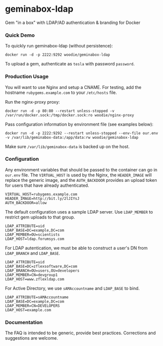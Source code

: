 # geminabox-ldap
Gem "in a box" with LDAP/AD authentication &amp; branding for Docker


### Quick Demo

To quickly run geminabox-ldap (without persistence):

    docker run -d -p 2222:9292 woodie/geminabox-ldap

To upload a gem, authenticate as `tesla` with password `password`.

### Production Usage

You will want to use Nginx and setup a CNAME. For testing, add the hostname `rubygems.example.com` to your `/etc/hosts` file.

Run the nginx-proxy proxy:

    docker run -d -p 80:80 --restart unless-stopped -v /var/run/docker.sock:/tmp/docker.sock:ro woodie/nginx-proxy

Pass configuration information by environment file (see examples below):

    docker run -d -p 2222:9292 --restart unless-stopped --env-file our.env -v /var/lib/geminabox-data:/app/data:rw woodie/geminabox-ldap

Make sure `/var/lib/geminabox-data` is backed up on the host.


### Configuration

Any environment variables that should be passed to the container can go in `our.env`  file.
The `VIRTUAL_HOST` is used by the Nginx, the `HEADER_IMAGE` will replace the generic image,
and the `AUTH_BACKDOOR` provides an upload token for users that have already authenticated.

```shell
VIRTUAL_HOST=rubygems.example.com
HEADER_IMAGE=http://bit.ly/2lJIYsJ
AUTH_BACKDOOR=allow
```

The default configuration uses a sample LDAP server. Use `LDAP_MEMBER` to restrict gem uploads to that group.

```shell
LDAP_ATTRIBUTE=uid
LDAP_BASE=DC=example,DC=com
LDAP_MEMBER=OU=scientists
LDAP_HOST=ldap.forumsys.com
```

For LDAP autentication, we must be able to construct a user's DN from `LDAP_BRANCH` and `LDAP_BASE`.

```shell
LDAP_ATTRIBUTE=uid
LDAP_BASE=DC=zflexsoftware,DC=com
LDAP_BRANCH=OU=users,OU=developers
LDAP_MEMBER=CN=devgroup1
LDAP_HOST=www.zflexldap.com
```

For Active Directory, we use `sAMAccountname` and `LDAP_BASE` to bind.

```shell
LDAP_ATTRIBUTE=sAMAccountname
LDAP_BASE=DC=example,DC=com
LDAP_MEMBER=CN=DEVELOPERS
LDAP_HOST=example.com
```


### Documentation

The FAQ is intended to be generic, provide best practices. Corrections and suggestions are welcome.
